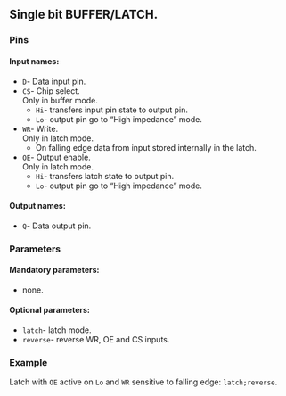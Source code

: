 ## Single bit BUFFER/LATCH.

### Pins

#### Input names:

- `D`- Data input pin.
- `CS`- Chip select.   
  Only in buffer mode.
  - `Hi`- transfers input pin state to output pin.
  - `Lo`- output pin go to “High impedance” mode.
- `WR`- Write.  
  Only in latch mode.
  - On falling edge data from input stored internally in the latch.
- `OE`- Output enable.  
  Only in latch mode.
  - `Hi`- transfers latch state to output pin.
  - `Lo`- output pin go to “High impedance” mode.

#### Output names:

- `Q`- Data output pin.

### Parameters

#### Mandatory parameters:

- none.

#### Optional parameters:

- `latch`- latch mode.
- `reverse`- reverse WR, OE and CS inputs.

### Example

Latch with `OE` active on `Lo` and `WR` sensitive to falling edge: `latch;reverse`.
